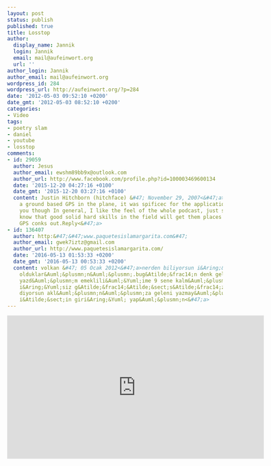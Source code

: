 ```yaml
---
layout: post
status: publish
published: true
title: Losstop
author:
  display_name: Jannik
  login: Jannik
  email: mail@aufeinwort.org
  url: ''
author_login: Jannik
author_email: mail@aufeinwort.org
wordpress_id: 284
wordpress_url: http://aufeinwort.org/?p=284
date: '2012-05-03 09:52:10 +0200'
date_gmt: '2012-05-03 08:52:10 +0200'
categories:
- Video
tags:
- poetry slam
- daniel
- youtube
- losstop
comments:
- id: 29059
  author: Jesus
  author_email: ewshm89bb9x@outlook.com
  author_url: http://www.facebook.com/profile.php?id=100003469600134
  date: '2015-12-20 04:27:16 +0100'
  date_gmt: '2015-12-20 03:27:16 +0100'
  content: Justin Hitchborn (hitchface) &#47; November 29, 2007<&#47;a>I wasn't using
    a ground based GPS in the plane, it was spificec for the application. I follow
    you though In general, I like the feel of the whole podcast, just so long as people
    know that good solid hard skills in the field will get them places in case the
    GPS conks out.Reply<&#47;a>
- id: 136407
  author: http:&#47;&#47;www.paquetesislamargarita.com&#47;
  author_email: gwek7iztz@gmail.com
  author_url: http://www.paquetesislamargarita.com/
  date: '2016-05-13 01:53:33 +0200'
  date_gmt: '2016-05-13 00:53:33 +0200'
  content: volkan &#47; 05 Ocak 2012<&#47;a>nerden biliyorsun i&Aring;&Yuml;siz g&Atilde;&frac14;&Atilde;&sect;s&Atilde;&frac14;z
    olduklar&Auml;&plusmn;n&Auml;&plusmn;.bug&Atilde;&frac14;n denk geldi ilk ben
    yazd&Auml;&plusmn;m emeklili&Auml;&Yuml;ime 9 sene kalm&Auml;&plusmn;&Aring;&Yuml;
    i&Aring;&Yuml;siz g&Atilde;&frac14;&Atilde;&sect;s&Atilde;&frac14;z tayfas&Auml;&plusmn;
    diyorsun akl&Auml;&plusmn;n&Auml;&plusmn;za geleni yazmay&Auml;&plusmn;nCevaplamak
    i&Atilde;&sect;in giri&Aring;&Yuml; yap&Auml;&plusmn;n<&#47;a>
---
```

<p><iframe width="600" height="335" src="http:&#47;&#47;www.youtube.com&#47;embed&#47;dOnY_XzxtEY?rel=0" frameborder="0" allowfullscreen><&#47;iframe></p>
<p><a href="https:&#47;&#47;twitter.com&#47;#!&#47;danjel">Daniel<&#47;a> redet schnell, viel und meistens &uuml;ber ziemlich lustige Dinge. Dieses Mal hat er alles bei einem Poetry Slam in seiner vollendsten Vollendung betrieben. Angucken und Abonnieren!</p>
